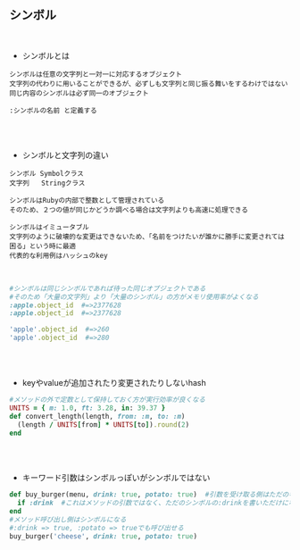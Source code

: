 ## シンボル
<br>

- シンボルとは  
```
シンボルは任意の文字列と一対一に対応するオブジェクト
文字列の代わりに用いることができるが、必ずしも文字列と同じ振る舞いをするわけではない
同じ内容のシンボルは必ず同一のオブジェクト

:シンボルの名前 と定義する

```
<br>
<br>

- シンボルと文字列の違い  
```
シンボル Symbolクラス
文字列   Stringクラス

シンボルはRubyの内部で整数として管理されている
そのため、２つの値が同じかどうか調べる場合は文字列よりも高速に処理できる

シンボルはイミュータブル
文字列のように破壊的な変更はできないため、「名前をつけたいが誰かに勝手に変更されては困る」という時に最適
代表的な利用例はハッシュのkey
```
<br>

```rb
#シンボルは同じシンボルであれば待った同じオブジェクトである
#そのため「大量の文字列」より「大量のシンボル」の方がメモリ使用率がよくなる
:apple.object_id  #=>2377628
:apple.object_id  #=>2377628

'apple'.object_id  #=>260 
'apple'.object_id  #=>280
```
<br>
<br>

- keyやvalueが追加されたり変更されたりしないhash  
```rb
#メソッドの外で定数として保持しておく方が実行効率が良くなる
UNITS = { m: 1.0, ft: 3.28, in: 39.37 }
def convert_length(length, from: :m, to: :m)
  (length / UNITS[from] * UNITS[to]).round(2)
end
```
<br>
<br>

- キーワード引数はシンボルっぽいがシンボルではない  
```rb
def buy_burger(menu, drink: true, potato: true)  #引数を受け取る側はただのキーワード引数でシンボルではない
  if :drink  #これはメソッドの引数ではなく、ただのシンボルの:drinkを書いただけになる
end
#メソッド呼び出し側はシンボルになる
#:drink => true, :potato => trueでも呼び出せる
buy_burger('cheese', drink: true, potato: true)
```